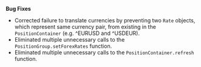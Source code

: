 **Bug Fixes**

* Corrected failure to translate currencies by preventing two `Rate` objects, which represent same currency pair, from existing in the `PositionContainer` (e.g. ^EURUSD and ^USDEUR).
* Eliminated multiple unnecessary calls to the `PositionGroup.setForexRates` function.
* Eliminated multiple unnecessary calls to the `PositionContainer.refresh` function.